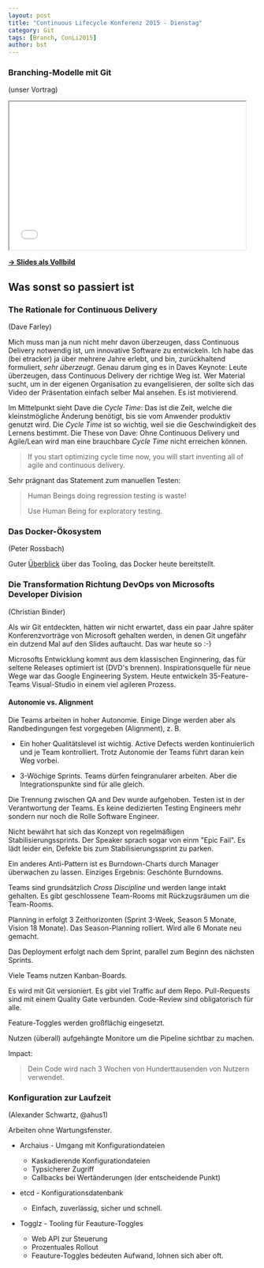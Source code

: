```yaml
---
layout: post
title: "Continuous Lifecycle Konferenz 2015 - Dienstag"
category: Git
tags: [Branch, ConLi2015]
author: bst
---
```


### Branching-Modelle mit Git

(unser Vortrag)

<iframe src="/slides/branch-modelle-mit-git/" width="480" height="300" name="Slides embedded">
  [**Branch-Modelle mit Git**](/slides/branch-modelle-mit-git/)
</iframe>

[**-> Slides als Vollbild**](/slides/branch-modelle-mit-git/)

## Was sonst so passiert ist

### The Rationale for Continuous Delivery

(Dave Farley)

Mich muss man ja nun nicht mehr davon überzeugen, dass Continuous Delivery notwendig ist, um innovative Software zu entwickeln. Ich habe das (bei etracker) ja über mehrere Jahre erlebt, und bin, zurückhaltend formuliert, *sehr überzeugt*. Genau darum ging es in Daves Keynote: Leute überzeugen, dass Continuous Delivery der richtige Weg ist. Wer Material sucht, um in der eigenen Organisation zu evangelisieren, der sollte sich das Video der Präsentation einfach selber Mal ansehen. Es ist motivierend.

Im Mittelpunkt sieht Dave die *Cycle Time*: Das ist die Zeit, welche die kleinstmögliche Änderung benötigt, bis sie vom Anwender produktiv genutzt wird. Die *Cycle Time* ist so wichtig, weil sie die Geschwindigkeit des Lernens bestimmt. Die These von Dave: Ohne Continuous Delivery und Agile/Lean wird man eine brauchbare *Cycle Time* nicht erreichen können.

> If you start optimizing cycle time now, you will start inventing all of agile and continuous delivery.

Sehr prägnant das Statement zum manuellen Testen:

> Human Beings doing regression testing is waste!
>
> Use Human Being for exploratory testing.

<!--

Bild über Example Continuous Delivery Process ist nützlich.

Have you used Amazon recently? Which version did you use? Amazon releases every 11.6 Seconds.

Wieviel unserer Zeit verbringen wir eigentlich mit % Innovation?

-->


### Das Docker-Ökosystem

(Peter Rossbach)

Guter [Überblick](http://continuouslifecycle.de/2015/material/Rossbach/Rossbach_DockerOrchestration.pdf) über das Tooling, das Docker heute bereitstellt.


### Die Transformation Richtung DevOps von Microsofts Developer Division

(Christian Binder)

Als wir Git entdeckten, hätten wir nicht erwartet, dass ein paar Jahre später Konferenzvorträge von Microsoft gehalten werden, in denen Git ungefähr ein dutzend Mal auf den Slides auftaucht. Das war heute so :-)

Microsofts Entwicklung kommt aus dem klassischen Enginnering, das für seltene Releases optimiert ist (DVD's brennen). Inspirationsquelle für neue Wege war das Google Engineering System. Heute entwickeln 35-Feature-Teams Visual-Studio in einem viel agileren Prozess.

#### Autonomie vs. Alignment

Die Teams arbeiten in hoher Autonomie. Einige Dinge werden aber als Randbedingungen fest vorgegeben (Alignment), z. B.

 * Ein hoher Qualitätslevel ist wichtig. Active Defects werden kontinuierlich und je Team kontrolliert. Trotz Autonomie der Teams führt daran kein Weg vorbei.

 * 3-Wöchige Sprints. Teams dürfen feingranularer arbeiten. Aber die Integrationspunkte sind für alle gleich.

Die Trennung zwischen QA and Dev wurde aufgehoben. Testen ist in der Verantwortung der Teams. Es keine dedizierten Testing Engineers mehr sondern nur noch die Rolle Software Engineer.

Nicht bewährt hat sich das Konzept von regelmäßigen Stabilisierungssprints. Der Speaker sprach sogar von einm "Epic Fail". Es lädt leider ein, Defekte bis zum Stabilisierungssprint zu parken.

Ein anderes Anti-Pattern ist es Burndown-Charts durch Manager überwachen zu lassen. Einziges Ergebnis: Geschönte Burndowns.

Teams sind grundsätzlich *Cross Discipline* und werden lange intakt gehalten. Es gibt geschlossene Team-Rooms mit Rückzugsräumen um die Team-Rooms.

Planning in erfolgt 3 Zeithorizonten (Sprint 3-Week, Season 5 Monate, Vision 18 Monate). Das Season-Planning rolliert. Wird alle 6 Monate neu gemacht.

Das Deployment erfolgt nach dem Sprint, parallel zum Beginn des nächsten Sprints.

Viele Teams nutzen Kanban-Boards.

Es wird mit Git versioniert. Es gibt viel Traffic auf dem Repo. Pull-Requests sind mit einem Quality Gate verbunden. Code-Review sind obligatorisch für alle.

Feature-Toggles werden großflächig eingesetzt.

Nutzen (überall) aufgehängte Monitore um die Pipeline sichtbar zu machen.

Impact:

> Dein Code wird nach 3 Wochen von Hunderttausenden von Nutzern verwendet.

### Konfiguration zur Laufzeit

(Alexander Schwartz, @ahus1)

Arbeiten ohne Wartungsfenster.

 * Archaius - Umgang mit Konfigurationdateien
   - Kaskadierende Konfigurationdateien
   - Typsicherer Zugriff
   - Callbacks bei Wertänderungen (der entscheidende Punkt)

 * etcd - Konfigurationsdatenbank
   - Einfach, zuverlässig, sicher und schnell.

 * Togglz - Tooling für Feauture-Toggles
   - Web API zur Steuerung
   - Prozentuales Rollout
   - Feauture-Toggles bedeuten Aufwand, lohnen sich aber oft.

<!--
-->
